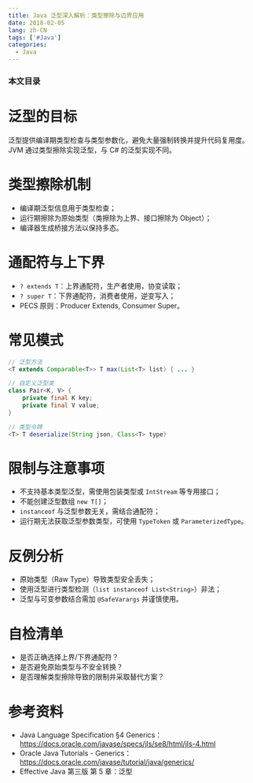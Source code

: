 ```yaml
---
title: Java 泛型深入解析：类型擦除与边界应用
date: 2018-02-05
lang: zh-CN
tags: ['#Java']
categories:
  - Java
---
```


### 本文目录
<!-- toc -->

# 泛型的目标
泛型提供编译期类型检查与类型参数化，避免大量强制转换并提升代码复用度。JVM 通过类型擦除实现泛型，与 C# 的泛型实现不同。

# 类型擦除机制
- 编译期泛型信息用于类型检查；
- 运行期擦除为原始类型（类擦除为上界、接口擦除为 Object）；
- 编译器生成桥接方法以保持多态。

# 通配符与上下界
- `? extends T`：上界通配符，生产者使用，协变读取；
- `? super T`：下界通配符，消费者使用，逆变写入；
- PECS 原则：Producer Extends, Consumer Super。

# 常见模式
```java
// 泛型方法
<T extends Comparable<T>> T max(List<T> list) { ... }

// 自定义泛型类
class Pair<K, V> {
    private final K key;
    private final V value;
}

// 类型令牌
<T> T deserialize(String json, Class<T> type)
```

# 限制与注意事项
- 不支持基本类型泛型，需使用包装类型或 `IntStream` 等专用接口；
- 不能创建泛型数组 `new T[]`；
- `instanceof` 与泛型参数无关，需结合通配符；
- 运行期无法获取泛型参数类型，可使用 `TypeToken` 或 `ParameterizedType`。

# 反例分析
- 原始类型（Raw Type）导致类型安全丢失；
- 使用泛型进行类型检测（`list instanceof List<String>`）非法；
- 泛型与可变参数结合需加 `@SafeVarargs` 并谨慎使用。

# 自检清单
- 是否正确选择上界/下界通配符？
- 是否避免原始类型与不安全转换？
- 是否理解类型擦除导致的限制并采取替代方案？

# 参考资料
- Java Language Specification §4 Generics：https://docs.oracle.com/javase/specs/jls/se8/html/jls-4.html
- Oracle Java Tutorials - Generics：https://docs.oracle.com/javase/tutorial/java/generics/
- Effective Java 第三版 第 5 章：泛型

